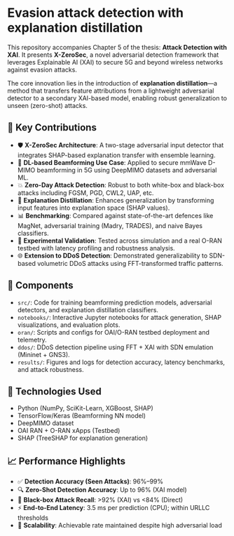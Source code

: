 # Evasion attack detection with explanation distillation

This repository accompanies Chapter 5 of the thesis: **Attack Detection with XAI**. It presents **X-ZeroSec**, a novel adversarial detection framework that leverages Explainable AI (XAI) to secure 5G and beyond wireless networks against evasion attacks.

The core innovation lies in the introduction of **explanation distillation**—a method that transfers feature attributions from a lightweight adversarial detector to a secondary XAI-based model, enabling robust generalization to unseen (zero-shot) attacks.

## 📌 Key Contributions

- 🛡️ **X-ZeroSec Architecture**: A two-stage adversarial input detector that integrates SHAP-based explanation transfer with ensemble learning.
- 📶 **DL-based Beamforming Use Case**: Applied to secure mmWave D-MIMO beamforming in 5G using DeepMIMO datasets and adversarial ML.
- 💥 **Zero-Day Attack Detection**: Robust to both white-box and black-box attacks including FGSM, PGD, CWL2, UAP, etc.
- 🧠 **Explanation Distillation**: Enhances generalization by transforming input features into explanation space (SHAP values).
- 📊 **Benchmarking**: Compared against state-of-the-art defences like MagNet, adversarial training (Madry, TRADES), and naive Bayes classifiers.
- 🧪 **Experimental Validation**: Tested across simulation and a real O-RAN testbed with latency profiling and robustness analysis.
- 🌐 **Extension to DDoS Detection**: Demonstrated generalizability to SDN-based volumetric DDoS attacks using FFT-transformed traffic patterns.

## 🧰 Components

- `src/`: Code for training beamforming prediction models, adversarial detectors, and explanation distillation classifiers.
- `notebooks/`: Interactive Jupyter notebooks for attack generation, SHAP visualizations, and evaluation plots.
- `oran/`: Scripts and configs for OAI/O-RAN testbed deployment and telemetry.
- `ddos/`: DDoS detection pipeline using FFT + XAI with SDN emulation (Mininet + GNS3).
- `results/`: Figures and logs for detection accuracy, latency benchmarks, and attack robustness.

## 🧠 Technologies Used

- Python (NumPy, SciKit-Learn, XGBoost, SHAP)
- TensorFlow/Keras (Beamforming NN model)
- DeepMIMO dataset
- OAI RAN + O-RAN xApps (Testbed)
- SHAP (TreeSHAP for explanation generation)

## 📈 Performance Highlights

- ✅ **Detection Accuracy (Seen Attacks)**: 96%–99%
- 🔍 **Zero-Shot Detection Accuracy**: Up to 96% (XAI model)
- 🧪 **Black-box Attack Recall**: >92% (XAI) vs <84% (Direct)
- ⚡ **End-to-End Latency**: 3.5 ms per prediction (CPU); within URLLC thresholds
- 🧱 **Scalability**: Achievable rate maintained despite high adversarial load
